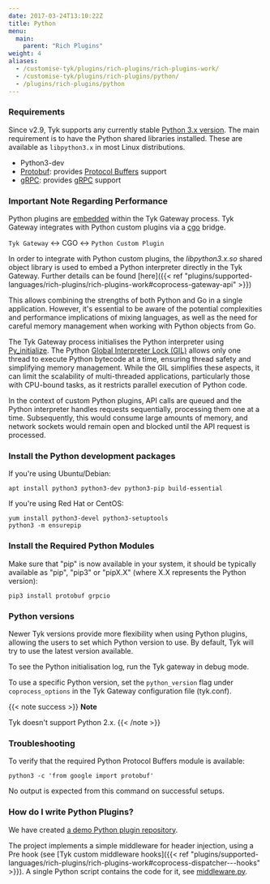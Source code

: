 ```yaml
---
date: 2017-03-24T13:10:22Z
title: Python
menu:
  main:
    parent: "Rich Plugins"
weight: 4
aliases:
  - /customise-tyk/plugins/rich-plugins/rich-plugins-work/
  - /customise-tyk/plugins/rich-plugins/python/
  - /plugins/rich-plugins/python
---
```

### Requirements

Since v2.9, Tyk supports any currently stable [Python 3.x version](https://www.python.org/downloads/). The main requirement is to have the Python shared libraries installed. These are available as `libpython3.x` in most Linux distributions.

* Python3-dev
* [Protobuf](https://pypi.org/project/protobuf/): provides [Protocol Buffers](https://developers.google.com/protocol-buffers/) support 
* [gRPC](https://pypi.org/project/grpcio/): provides [gRPC](http://www.grpc.io/) support

### Important Note Regarding Performance
Python plugins are [embedded](https://docs.python.org/3/extending/embedding.html) within the Tyk Gateway process. Tyk Gateway integrates with Python custom plugins via a [cgo](https://golang.org/cmd/cgo) bridge.

`Tyk Gateway` <-> CGO <-> `Python Custom Plugin`

In order to integrate with Python custom plugins, the *libpython3.x.so* shared object library is used to embed a Python interpreter directly in the Tyk Gateway. Further details can be found [here]({{< ref "plugins/supported-languages/rich-plugins/rich-plugins-work#coprocess-gateway-api" >}})

This allows combining the strengths of both Python and Go in a single application. However, it's essential to be aware of the potential complexities and performance implications of mixing languages, as well as the need for careful memory management when working with Python objects from Go.

The Tyk Gateway process initialises the Python interpreter using [Py_initialize](https://docs.python.org/3/c-api/init.html#c.Py_Initialize). The Python [Global Interpreter Lock (GIL)](https://docs.python.org/3/glossary.html/#term-global-interpreter-lock) allows only one thread to execute Python bytecode at a time, ensuring thread safety and simplifying memory management. While the GIL simplifies these aspects, it can limit the scalability of multi-threaded applications, particularly those with CPU-bound tasks, as it restricts parallel execution of Python code.

In the context of custom Python plugins, API calls are queued and the Python interpreter handles requests sequentially, processing them one at a time. Subsequently, this would consume large amounts of memory, and network sockets would remain open and blocked until the API request is processed.


### Install the Python development packages

If you're using Ubuntu/Debian:

```{.copyWrapper}
apt install python3 python3-dev python3-pip build-essential
```

If you're using Red Hat or CentOS:

```{.copyWrapper}
yum install python3-devel python3-setuptools
python3 -m ensurepip
```

### Install the Required Python Modules

Make sure that "pip" is now available in your system, it should be typically available as "pip", "pip3" or "pipX.X" (where X.X represents the Python version):

```{.copyWrapper}
pip3 install protobuf grpcio
```

### Python versions

Newer Tyk versions provide more flexibility when using Python plugins, allowing the users to set which Python version to use. By default, Tyk will try to use the latest version available.

To see the Python initialisation log, run the Tyk gateway in debug mode.

To use a specific Python version, set the `python_version` flag under `coprocess_options` in the Tyk Gateway configuration file (tyk.conf).

{{< note success >}}
**Note**  

Tyk doesn't support Python 2.x.
{{< /note >}}

### Troubleshooting

To verify that the required Python Protocol Buffers module is available:

```{.copyWrapper}
python3 -c 'from google import protobuf'
```

No output is expected from this command on successful setups.

### How do I write Python Plugins?

We have created [a demo Python plugin repository](https://github.com/TykTechnologies/tyk-plugin-demo-python).


The project implements a simple middleware for header injection, using a Pre hook (see [Tyk custom middleware hooks]({{< ref "plugins/supported-languages/rich-plugins/rich-plugins-work#coprocess-dispatcher---hooks" >}}). A single Python script contains the code for it, see [middleware.py](https://github.com/TykTechnologies/tyk-plugin-demo-python/blob/master/middleware.py).
